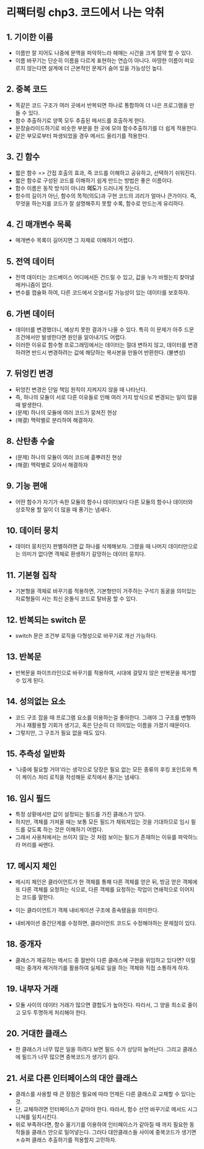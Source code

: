 # 리팩터링 chp3. 코드에서 나는 악취

## 1. 기이한 이름

- 이름만 잘 지어도 나중에 문맥을 파악하느라 헤매는 시간을 크게 절약 할 수 있다.
- 이름 바꾸기는 단순히 이름을 다르게 표현하는 연습이 아니다. 마땅한 이름이 떠오르지 않는다면 설계에 더 근본적인 문제가 숨어 있을 가능성인 높다.

## 2. 중복 코드

- 똑같은 코드 구조가 여러 곳에서 반복되면 하나로 통합하여 더 나은 프로그램을 만들 수 있다.
- 함수 추출하기로 양쪽 모두 추출된 메서드를 호출하게 한다.
- 문장슬라이드하기로 비슷한 부분을 한 곳에 모아 함수추출하기를 더 쉽게 적용한다.
- 같은 부모로부터 파생되었을 경우 메서드 올리기를 적용한다.

## 3. 긴 함수

- 짧은 함수 => 간접 호출의 효과, 즉 코드를 이해하고 공유하고, 선택하기 쉬워진다.
- 짧은 함수로 구성된 코드를 이해하기 쉽게 만드는 방법은 좋은 이름이다.
- 함수 이름은 동작 방식이 아니라 **의도**가 드러나게 짓는다.
- 함수의 길이가 아닌, 함수의 목적(의도)과 구현 코드의 괴리가 얼마나 큰가이다. 즉, 무엇을 하는지를 코드가 잘 설명해주지 못할 수록, 함수로 만드는게 유리하다.

## 4. 긴 매개변수 목록

- 매개변수 목록이 길어지면 그 자체로 이해하기 어렵다.

## 5. 전역 데이터

- 전역 데이터는 코드베이스 어디에서든 건드릴 수 있고, 값을 누가 바꿨는지 찾아낼 메커니즘이 없다.
- 변수를 캡슐화 하여, 다른 코드에서 오염시킬 가능성이 있는 데이터를 보호하자.

## 6. 가변 데이터

- 데이터를 변경했더니, 예상치 못한 결과가 나올 수 있다. 특히 이 문제가 아주 드문 조건에서만 발생한다면 원인을 알아내기도 어렵다.
- 이러한 이유로 함수형 프로그래밍에서는 데이터는 절대 변하지 않고, 데이터를 변경하려면 반드시 변경하려는 값에 해당하는 복사본을 만들어 반환한다. (불변성)

## 7. 뒤엉킨 변경

- 뒤엉킨 변경은 단일 책임 원칙이 지켜지지 않을 때 나타난다.
- 즉, 하나의 모듈이 서로 다른 이유들로 인해 여러 가지 방식으로 변경되는 일이 많을 때 발생한다.
- (문제) 하나의 모듈에 여러 코드가 뭉쳐진 현상
- (해결) 맥락별로 분리하여 해결하자.

## 8. 산탄총 수술

- (문제) 하나의 모듈이 여러 코드에 흩뿌려진 현상
- (해결) 맥락별로 모아서 해결하자

## 9. 기능 편애

- 어떤 함수가 자기가 속한 모듈의 함수나 데이터보다 다른 모듈의 함수나 데이터와 상호작용 할 일이 더 많을 때 풍기는 냄새다.

## 10. 데이터 뭉치

- 데이터 뭉치인지 판별하려면 값 하나를 삭제해보자. 그랬을 때 나머지 데이터만으로는 의미가 없다면 객체로 환생하기 갈망하는 데이터 뭉치다.

## 11. 기본형 집착

- 기본형을 객체로 바꾸기를 적용하면, 기본형만이 거주하는 구석기 동굴을 의미있는 자료형들이 사는 최신 온돌식 코드로 탈바꿈 할 수 있다.

## 12. 반복되는 switch 문

- switch 문은 조건부 로직을 다형성으로 바꾸기로 개선 가능하다.

## 13. 반복문

- 반복문을 파이프라인으로 바꾸기를 적용하여, 시대에 걸맞지 않은 반복문을 제거할 수 있게 된다.

## 14. 성의없는 요소

- 코드 구조 잡을 때 프로그램 요소를 이용하는걸 좋아한다. 그래야 그 구조를 변형하거나 재활용할 기회가 생기고, 혹은 단순히 더 의미있는 이름을 가졌기 때문이다.
- 그렇지만, 그 구조가 필요 없을 때도 있다.

## 15. 추측성 일반화

- '나중에 필요할 거야'라는 생각으로 당장은 필요 없는 모든 종류의 후킹 포인트와 특이 케이스 처리 로직을 작성해둔 로직에서 풍기는 냄새다.

## 16. 임시 필드

- 특정 상황에서만 값이 설정되는 필드를 가진 클래스가 있다.
- 하지만, 객체를 가져올 때는 보통 모든 필드가 채워져있는 것을 기대하므로 임시 필드를 갖도록 하는 것은 이해하기 어렵다.
- 그래서 사용처에서는 쓰이지 않는 것 처럼 보이는 필드가 존재하는 이유를 파악하느라 머리를 싸맨다.

## 17. 메시지 체인

- 메시지 체인은 클라이언트가 한 객체를 통해 다른 객체를 얻은 뒤, 방금 얻은 객체에 또 다른 객체를 요청하는 식으로, 다른 객체를 요청하는 작업이 연쇄적으로 이어지는 코드를 말한다.

- 이는 클라이언트가 객체 내비게이션 구조에 종속됐음을 의미한다.
- 내비게이션 중간단계를 수정하면, 클라이언트 코드도 수정해야하는 문제점이 있다.

## 18. 중개자

- 클래스가 제공하는 메서드 중 절반이 다른 클래스에 구현을 위임하고 있다면? 이럴 때는 중개자 제거하기를 활용하여 실제로 일을 하는 객체와 직접 소통하게 하자.

## 19. 내부자 거래

- 모듈 사이의 데이터 거래가 많으면 결합도가 높아진다. 따라서, 그 양을 최소로 줄이고 모두 투명하게 처리해야 한다.

## 20. 거대한 클래스

- 한 클래스가 너무 많은 일을 하려다 보면 필드 수가 상당히 늘어난다. 그리고 클래스에 필드가 너무 많으면 중복코드가 생기기 쉽다.

## 21. 서로 다른 인터페이스의 대안 클래스

- 클래스를 사용할 때 큰 장점은 필요에 따라 언제든 다른 클래스로 교체할 수 있다는 것.
- 단, 교체하려면 인터페이스가 같아야 한다. 따라서, 함수 선언 바꾸기로 메서드 시그니쳐를 일치시킨다.
- 위로 부족하다면, 함수 옮기기를 이용하여 인터페이스가 같아질 때 까지 필요한 동작들을 클래스 안으로 밀어넣는다. 그러다 대안클래스들 사이에 중복코드가 생기면 ㅊ슈퍼 클래스 추출하기를 적용할지 고민하자.
